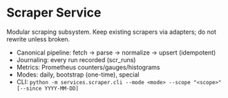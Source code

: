 # Scraper Service

Modular scraping subsystem. Keep existing scrapers via adapters; do not rewrite unless broken.

- Canonical pipeline: fetch → parse → normalize → upsert (idempotent)
- Journaling: every run recorded (scr_runs)
- Metrics: Prometheus counters/gauges/histograms
- Modes: daily, bootstrap (one-time), special
- CLI: `python -m services.scraper.cli --mode <mode> --scope "<scope>" [--since YYYY-MM-DD]`